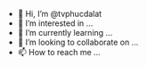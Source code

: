 - 👋 Hi, I’m @tvphucdalat
- 👀 I’m interested in ...
- 🌱 I’m currently learning ...
- 💞️ I’m looking to collaborate on ...
- 📫 How to reach me ...

<!---
tvphucdalat/tvphucdalat is a ✨ special ✨ repository because its `README.md` (this file) appears on your GitHub profile.
You can click the Preview link to take a look at your changes.
--->
